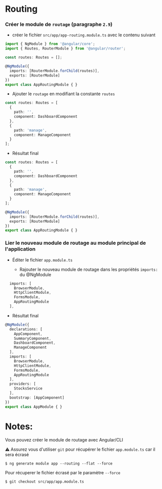 # Routing

### Créer le module de `routage` (paragraphe `2.9`)

* créer le fichier `src/app/app-routing.module.ts` avec le contenu suivant

```typescript
import { NgModule } from '@angular/core';
import { Routes, RouterModule } from '@angular/router';

const routes: Routes = [];

@NgModule({
  imports: [RouterModule.forChild(routes)],
  exports: [RouterModule]
})
export class AppRoutingModule { }

```

* Ajouter le `routage` en modifiant la constante `routes`

```typescript
const routes: Routes = [
  {
    path: '',
    component: DashboardComponent
  },
  {
    path: 'manage',
    component: ManageComponent
  }
];
```

* Résultat final

```typescript
const routes: Routes = [
  {
    path: '',
    component: DashboardComponent
  },
  {
    path: 'manage',
    component: ManageComponent
  }
];

@NgModule({
  imports: [RouterModule.forChild(routes)],
  exports: [RouterModule]
})
export class AppRoutingModule { }
```

### Lier le nouveau module de routage au module principal de l'application

* Éditer le fichier `app.module.ts`
    
    - Rajouter le nouveau module de routage dans les propriétés `imports:` du @NgModule

```typescript
  imports: [
    BrowserModule,
    HttpClientModule,
    FormsModule,
    AppRoutingModule
  ],
```

* Résultat final

```typescript
@NgModule({
  declarations: [
    AppComponent,
    SummaryComponent,
    DashboardComponent,
    ManageComponent
  ],
  imports: [
    BrowserModule,
    HttpClientModule,
    FormsModule,
    AppRoutingModule
  ],
  providers: [
    StocksService
  ],
  bootstrap: [AppComponent]
})
export class AppModule { }
```

# Notes:

Vous pouvez créer le module de routage avec Angular/CLI

:warning: Assurez vous d'utiliser `git` pour récupérer le fichier `app.module.ts` car il sera écrasé

```
$ ng generate module app --routing --flat --force
```

Pour récuperer le fichier écrasé par le paramètre `--force`

```
$ git checkout src/app/app.module.ts
```
